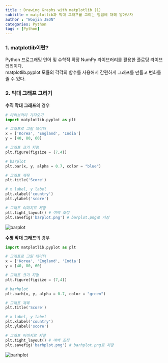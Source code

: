 ```yaml
---
title : Drawing Graphs with matplotlib (1)
subtitle : matplotlib과 막대 그래프를 그리는 방법에 대해 알아보자
author : "Woojin JEON"
categories: Python
tags : [Python]
---
```


### 1. matplotlib이란?

Python 프로그래밍 언어 및 수학적 확장 NumPy 라이브러리를 활용한 플로팅 라이브러리이다.  
matplotlib.pyplot 모듈의 각각의 함수를 사용해서 간편하게 그래프를 만들고 변화를 줄 수 있다.

### 2. 막대 그래프 그리기

**수직 막대 그래프**의 경우

```python
# 라이브러리 가져오기
import matplotlib.pyplot as plt

# 그래프로 그릴 데이터
x = ['Korea', 'England', 'India']
y = [40, 80, 60]

# 그래프 크기 지정
plt.figure(figsize = (7,4))

# barplot
plt.bar(x, y, alpha = 0.7, color = "blue")

# 그래프 제목
plt.title('Score')

# x label, y label
plt.xlabel('country')
plt.ylabel('score')

# 그래프 이미지로 저장
plt.tight_layout() # 여백 조정
plt.savefig('barplot.png') # barplot.png로 저장
```

![barplot](https://github.com/WoojinJeonkr/WoojinJeonkr.github.io/blob/main/assets/images/post/barplot.png?raw=true)

**수평 막대 그래프**의 경우

```python
import matplotlib.pyplot as plt

# 그래프로 그릴 데이터
x = ['Korea', 'England', 'India']
y = [40, 80, 60]

# 그래프 크기 지정
plt.figure(figsize = (7,4))

# barhplot
plt.barh(x, y, alpha = 0.7, color = "green")

# 그래프 제목
plt.title('Score')

# x label, y label
plt.xlabel('country')
plt.ylabel('score')

# 그래프 이미지로 저장
plt.tight_layout() # 여백 조정
plt.savefig('barhplot.png') # barhplot.png로 저장
```

![barhplot](https://github.com/WoojinJeonkr/WoojinJeonkr.github.io/blob/main/assets/images/post/barhplot.png?raw=true)

